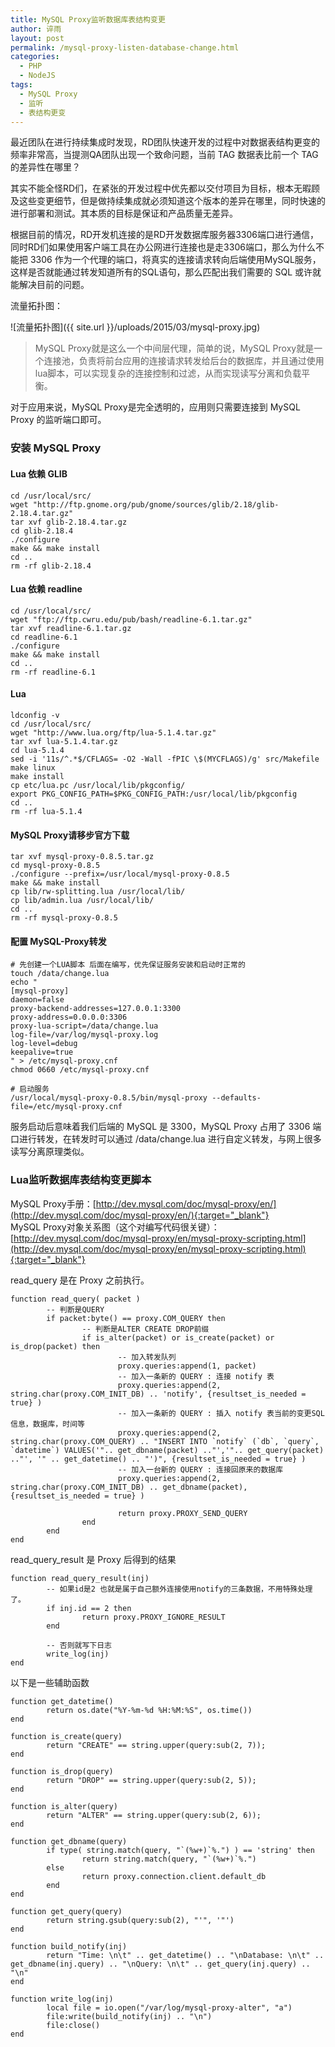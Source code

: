 ```yaml
---
title: MySQL Proxy监听数据库表结构变更
author: 谇雨
layout: post
permalink: /mysql-proxy-listen-database-change.html
categories:
  - PHP
  - NodeJS
tags:
  - MySQL Proxy
  - 监听
  - 表结构更变
---
```


最近团队在进行持续集成时发现，RD团队快速开发的过程中对数据表结构更变的频率非常高，当提测QA团队出现一个致命问题，当前 TAG 数据表比前一个 TAG 的差异性在哪里？

其实不能全怪RD们，在紧张的开发过程中优先都以交付项目为目标，根本无暇顾及这些变更细节，但是做持续集成就必须知道这个版本的差异在哪里，同时快速的进行部署和测试。其本质的目标是保证和产品质量无差异。

根据目前的情况，RD开发机连接的是RD开发数据库服务器3306端口进行通信，同时RD们如果使用客户端工具在办公网进行连接也是走3306端口，那么为什么不能把 3306 作为一个代理的端口，将真实的连接请求转向后端使用MySQL服务，这样是否就能通过转发知道所有的SQL语句，那么匹配出我们需要的 SQL 或许就能解决目前的问题。

流量拓扑图：

![流量拓扑图]({{ site.url }}/uploads/2015/03/mysql-proxy.jpg)

<!--more-->

> MySQL Proxy就是这么一个中间层代理，简单的说，MySQL Proxy就是一个连接池，负责将前台应用的连接请求转发给后台的数据库，并且通过使用lua脚本，可以实现复杂的连接控制和过滤，从而实现读写分离和负载平衡。

对于应用来说，MySQL Proxy是完全透明的，应用则只需要连接到 MySQL Proxy 的监听端口即可。

### 安装 MySQL Proxy

#### Lua 依赖 GLIB

    cd /usr/local/src/
    wget "http://ftp.gnome.org/pub/gnome/sources/glib/2.18/glib-2.18.4.tar.gz"
    tar xvf glib-2.18.4.tar.gz
    cd glib-2.18.4
    ./configure
    make && make install
    cd ..
    rm -rf glib-2.18.4

#### Lua 依赖 readline

    cd /usr/local/src/
    wget "ftp://ftp.cwru.edu/pub/bash/readline-6.1.tar.gz"
    tar xvf readline-6.1.tar.gz
    cd readline-6.1
    ./configure
    make && make install
    cd ..
    rm -rf readline-6.1

#### Lua

    ldconfig -v
    cd /usr/local/src/
    wget "http://www.lua.org/ftp/lua-5.1.4.tar.gz"
    tar xvf lua-5.1.4.tar.gz
    cd lua-5.1.4
    sed -i '11s/^.*$/CFLAGS= -O2 -Wall -fPIC \$(MYCFLAGS)/g' src/Makefile
    make linux  
    make install
    cp etc/lua.pc /usr/local/lib/pkgconfig/   
    export PKG_CONFIG_PATH=$PKG_CONFIG_PATH:/usr/local/lib/pkgconfig 
    cd ..
    rm -rf lua-5.1.4

#### MySQL Proxy请移步官方下载

    tar xvf mysql-proxy-0.8.5.tar.gz
    cd mysql-proxy-0.8.5
    ./configure --prefix=/usr/local/mysql-proxy-0.8.5
    make && make install
    cp lib/rw-splitting.lua /usr/local/lib/
    cp lib/admin.lua /usr/local/lib/
    cd ..
    rm -rf mysql-proxy-0.8.5

#### 配置 MySQL-Proxy转发
    
    # 先创建一个LUA脚本 后面在编写，优先保证服务安装和启动时正常的
    touch /data/change.lua
    echo "
    [mysql-proxy]
    daemon=false
    proxy-backend-addresses=127.0.0.1:3300
    proxy-address=0.0.0.0:3306
    proxy-lua-script=/data/change.lua
    log-file=/var/log/mysql-proxy.log
    log-level=debug
    keepalive=true
    " > /etc/mysql-proxy.cnf
    chmod 0660 /etc/mysql-proxy.cnf

    # 启动服务
    /usr/local/mysql-proxy-0.8.5/bin/mysql-proxy --defaults-file=/etc/mysql-proxy.cnf

服务启动后意味着我们后端的 MySQL 是 3300，MySQL Proxy 占用了 3306 端口进行转发，在转发时可以通过 /data/change.lua 进行自定义转发，与网上很多读写分离原理类似。

### Lua监听数据库表结构变更脚本

MySQL Proxy手册：[http://dev.mysql.com/doc/mysql-proxy/en/](http://dev.mysql.com/doc/mysql-proxy/en/){:target="_blank"}  
MySQL Proxy对象关系图（这个对编写代码很关键）：[http://dev.mysql.com/doc/mysql-proxy/en/mysql-proxy-scripting.html](http://dev.mysql.com/doc/mysql-proxy/en/mysql-proxy-scripting.html){:target="_blank"}

read_query 是在 Proxy 之前执行。

    function read_query( packet )
            -- 判断是QUERY
            if packet:byte() == proxy.COM_QUERY then
                    -- 判断是ALTER CREATE DROP前缀
                    if is_alter(packet) or is_create(packet) or is_drop(packet) then
                            -- 加入转发队列
                            proxy.queries:append(1, packet)
                            -- 加入一条新的 QUERY : 连接 notify 表
                            proxy.queries:append(2, string.char(proxy.COM_INIT_DB) .. 'notify', {resultset_is_needed = true} )
                            -- 加入一条新的 QUERY : 插入 notify 表当前的变更SQL信息，数据库，时间等
                            proxy.queries:append(2, string.char(proxy.COM_QUERY) .. "INSERT INTO `notify` (`db`, `query`, `datetime`) VALUES('".. get_dbname(packet) .."','".. get_query(packet) .."', '" .. get_datetime() .. "')", {resultset_is_needed = true} )
                            -- 加入一台新的 QUERY : 连接回原来的数据库
                            proxy.queries:append(2, string.char(proxy.COM_INIT_DB) .. get_dbname(packet), {resultset_is_needed = true} )

                            return proxy.PROXY_SEND_QUERY
                    end
            end
    end

read_query_result 是 Proxy 后得到的结果

    function read_query_result(inj)
            -- 如果id是2 也就是属于自己额外连接使用notify的三条数据，不用特殊处理了。
            if inj.id == 2 then
                    return proxy.PROXY_IGNORE_RESULT
            end

            -- 否则就写下日志
            write_log(inj)
    end

以下是一些辅助函数

    function get_datetime()
            return os.date("%Y-%m-%d %H:%M:%S", os.time())
    end

    function is_create(query)
            return "CREATE" == string.upper(query:sub(2, 7));
    end

    function is_drop(query)
            return "DROP" == string.upper(query:sub(2, 5));
    end

    function is_alter(query) 
            return "ALTER" == string.upper(query:sub(2, 6));
    end

    function get_dbname(query)
            if type( string.match(query, "`(%w+)`%.") ) == 'string' then
                    return string.match(query, "`(%w+)`%.")
            else
                    return proxy.connection.client.default_db
            end
    end

    function get_query(query)
            return string.gsub(query:sub(2), "'", '"')
    end

    function build_notify(inj)
            return "Time: \n\t" .. get_datetime() .. "\nDatabase: \n\t" .. get_dbname(inj.query) .. "\nQuery: \n\t" .. get_query(inj.query) .. "\n"
    end

    function write_log(inj)
            local file = io.open("/var/log/mysql-proxy-alter", "a")
            file:write(build_notify(inj) .. "\n")
            file:close()
    end